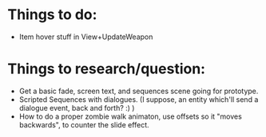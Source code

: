# Things to do:
- Item hover stuff in View+UpdateWeapon

# Things to research/question:
- Get a basic fade, screen text, and sequences scene going for prototype.
- Scripted Sequences with dialogues. (I suppose, an entity which'll send a dialogue event, back and forth? :) )
- How to do a proper zombie walk animaton, use offsets so it "moves backwards", to counter the slide effect.
